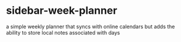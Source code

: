 # sidebar-week-planner
a simple weekly planner that syncs with online calendars but adds the ability to store local notes associated with days
